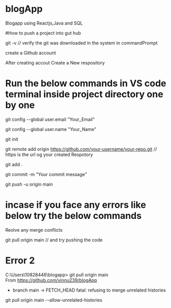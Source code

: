 # blogApp
Blogapp using Reactjs,Java and SQL

#How to push a project into gut hub

git -v // verify the git was downloaded in the system in commandPrompt

create a Github account

After creating accout Create a New respository

# Run the below commands in VS code terminal inside project directory one by one

git config --global user.email "Your_Email"

git config --global user.name "Your_Name"

git init

git remote add origin https://github.com/your-username/your-repo.git // https is the url og your created Respotory

git add .

git commit -m "Your commit message"

git push -u origin main

# incase if you face any errors like below try the below commands 

Reolve any merge conflicts

git pull origin main // and try pushing the code

# Error 2

C:\Users\10828446\blogapp> git pull origin main   
From https://github.com/vinnu239/blogApp
 * branch            main       -> FETCH_HEAD
fatal: refusing to merge unrelated histories

git pull origin main --allow-unrelated-histories



